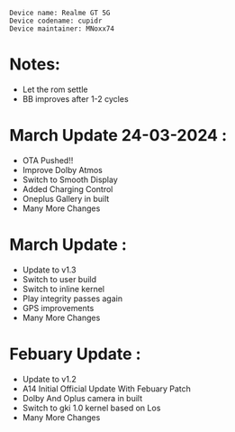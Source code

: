 ```
Device name: Realme GT 5G
Device codename: cupidr
Device maintainer: MNoxx74
```

# Notes:
- Let the rom settle
- BB improves after 1-2 cycles

# March Update 24-03-2024 :
- OTA Pushed!!
- Improve Dolby Atmos
- Switch to Smooth Display
- Added Charging Control
- Oneplus Gallery in built
- Many More Changes

# March Update :
- Update to v1.3
- Switch to user build
- Switch to inline kernel
- Play integrity passes again
- GPS improvements
- Many More Changes

# Febuary Update : 
- Update to v1.2
- A14 Initial Official Update With Febuary Patch
- Dolby And Oplus camera in built
- Switch to gki 1.0 kernel based on Los
- Many More Changes